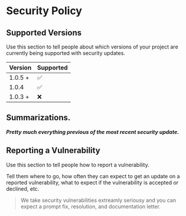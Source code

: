 # Security Policy

## Supported Versions

Use this section to tell people about which versions of your project are
currently being supported with security updates.

| Version | Supported          |
| ------- | ------------------ |
| 1.0.5 + | :white_check_mark: |
| 1.0.4   | :white_check_mark: | 
| 1.0.3 + | :x:                |

## Summarizations.
***Pretty much everything previous of the most recent security update.***

## Reporting a Vulnerability

Use this section to tell people how to report a vulnerability.

Tell them where to go, how often they can expect to get an update on a
reported vulnerability, what to expect if the vulnerability is accepted or
declined, etc.

> We take security vulnerabilities extreamly seriousy and you can expect a prompt fix, resolution, and documentation letter. 
